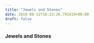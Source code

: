 ```yaml
---
title: "Jewels and Stones"
date: 2019-08-12T10:23:26.791419+00:00
draft: false
---
```


### Jewels and Stones
